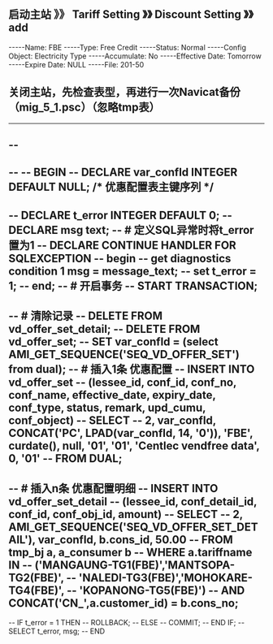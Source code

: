 

## 启动主站 》》 Tariff Setting 》》 Discount Setting 》》 add

-----Name: FBE
-----Type: Free Credit
-----Status: Normal
-----Config Object: Electricity Type
-----Accumulate: No
-----Effective Date: Tomorrow
-----Expire Date: NULL
-----File: 201-50

## 关闭主站，先检查表型，再进行一次Navicat备份（mig_5_1.psc）（忽略tmp表）

----------------------------------------------------------------









-- 
-- 
-- 
-- BEGIN
-- 	DECLARE var_confId INTEGER DEFAULT NULL;	/* 优惠配置表主键序列 */
-- 
-- 	DECLARE t_error INTEGER DEFAULT 0;
-- 	DECLARE msg text;
-- 	# 定义SQL异常时将t_error置为1
-- 	DECLARE CONTINUE HANDLER FOR SQLEXCEPTION
-- 	begin
-- 		get diagnostics condition 1 msg = message_text;
-- 		set t_error = 1;
-- 	end;
-- 	# 开启事务
-- 	START TRANSACTION;
-- 
-- 	# 清除记录
-- 	DELETE FROM vd_offer_set_detail;
-- 	DELETE FROM vd_offer_set;
-- 	SET var_confId = (select AMI_GET_SEQUENCE('SEQ_VD_OFFER_SET') from dual);
-- 	# 插入1条 优惠配置
-- 	INSERT INTO vd_offer_set
-- 		(lessee_id, conf_id, conf_no, conf_name, effective_date, expiry_date, conf_type, status, remark, upd_cumu, conf_object)
-- 	SELECT
-- 		2, var_confId, CONCAT('PC', LPAD(var_confId, 14, '0')), 'FBE', curdate(), null, '01', '01', 'Centlec vendfree data', 0, '01'
-- 	FROM DUAL;
-- 
-- 	# 插入n条 优惠配置明细
-- 	INSERT INTO vd_offer_set_detail
-- 		(lessee_id, conf_detail_id, conf_id, conf_obj_id, amount)
-- 	SELECT
-- 		2, AMI_GET_SEQUENCE('SEQ_VD_OFFER_SET_DETAIL'), var_confId, b.cons_id, 50.00
-- 	FROM tmp_bj a, a_consumer b
-- 	WHERE a.tariffname IN
-- 		('MANGAUNG-TG1(FBE)','MANTSOPA-TG2(FBE)',
-- 		'NALEDI-TG3(FBE)','MOHOKARE-TG4(FBE)',
-- 		'KOPANONG-TG5(FBE)')
-- 	AND CONCAT('CN_',a.customer_id) = b.cons_no;
-- 
-- 	IF t_error = 1 THEN
-- 		ROLLBACK;
-- 	ELSE
-- 		COMMIT;
-- 	END IF;
-- 	SELECT t_error, msg;
-- END